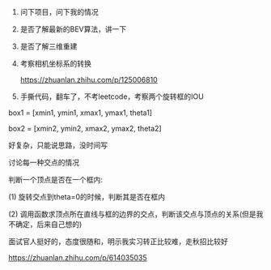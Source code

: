 1. 问下项目，问下我的情况

2. 是否了解最新的BEV算法，讲一下

3. 是否了解三维重建

4. 考察相机坐标系的转换

   https://zhuanlan.zhihu.com/p/125006810

5. 手撕代码，翻车了，不考leetcode，考察两个旋转框的IOU

box1 = [xmin1, ymin1, xmax1, ymax1, theta1]

box2 = [xmin2, ymin2, xmax2, ymax2, theta2]

好复杂，只能说思路，没时间写

讨论每一种交点的情况

判断一个顶点是否在一个框内:

(1) 旋转交点到theta=0的时候，判断其是否在框内

(2) 调用函数求顶点所在直线与框的边界的交点，判断该交点与顶点的关系(但是我不确定，后来自己想的)

面试官人挺好的，态度很随和，明示我实习转正比较难，走秋招比较好

https://zhuanlan.zhihu.com/p/614035035